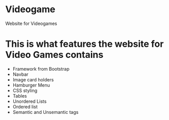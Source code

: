 # Videogame
Website for Videogames


<h1> This is what features the website for Video Games contains</h1>
<ul>
<li> Framework from Bootstrap</li>
<li> Navbar</li>
<li> Image card holders</li>
<li>Hamburger Menu</li>
<li>CSS styling</li>
<li>Tables</li>
<li>Unordered Lists</li>
<li>Ordered list</li>
<li>Semantic and Unsemantic tags</li>
